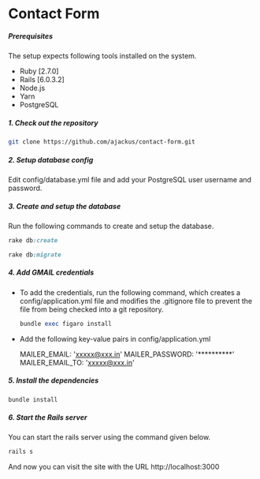# Contact Form

##### Prerequisites

The setup expects following tools installed on the system.

- Ruby [2.7.0]
- Rails [6.0.3.2]
- Node.js
- Yarn
- PostgreSQL

##### 1. Check out the repository

```bash
git clone https://github.com/ajackus/contact-form.git
```

##### 2. Setup database config

Edit config/database.yml file and add your PostgreSQL user username and password.

##### 3. Create and setup the database

Run the following commands to create and setup the database.

```ruby
rake db:create
```

```ruby
rake db:migrate
```

##### 4. Add GMAIL credentials

- To add the credentials, run the following command, which creates a config/application.yml file and modifies the .gitignore file to prevent the file from being checked into a git repository.

    ```ruby
    bundle exec figaro install
    ```
- Add the following key-value pairs in config/application.yml

    MAILER_EMAIL: 'xxxxx@xxx.in'
    MAILER_PASSWORD: '**********'
    MAILER_EMAIL_TO: 'xxxxx@xxx.in'

##### 5. Install the dependencies

```ruby
bundle install
```

##### 6. Start the Rails server

You can start the rails server using the command given below.

```ruby
rails s
```

And now you can visit the site with the URL http://localhost:3000


